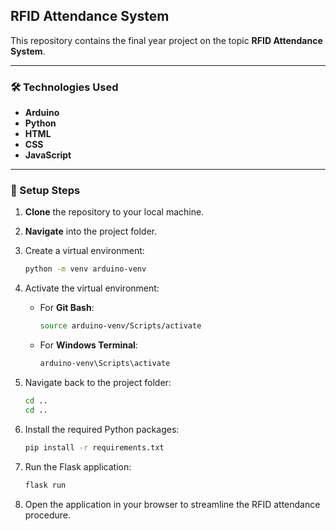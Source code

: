 ## RFID Attendance System

This repository contains the final year project on the topic **RFID Attendance System**.

---

### 🛠️ Technologies Used

* **Arduino**
* **Python**
* **HTML**
* **CSS**
* **JavaScript**

---

### 🚀 Setup Steps

1. **Clone** the repository to your local machine.
2. **Navigate** into the project folder.
3. Create a virtual environment:

   ```bash
   python -m venv arduino-venv
   ```
4. Activate the virtual environment:

   * For **Git Bash**:

     ```bash
     source arduino-venv/Scripts/activate
     ```
   * For **Windows Terminal**:

     ```bash
     arduino-venv\Scripts\activate
     ```
5. Navigate back to the project folder:

   ```bash
   cd ..
   cd ..
   ```
6. Install the required Python packages:

   ```bash
   pip install -r requirements.txt
   ```
7. Run the Flask application:

   ```bash
   flask run
   ```
8. Open the application in your browser to streamline the RFID attendance procedure.